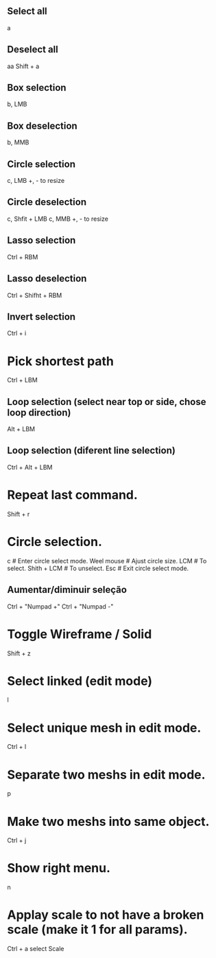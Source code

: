 ## Select all
a

## Deselect all
aa
Shift + a

## Box selection
b, LMB

## Box deselection
b, MMB

## Circle selection
c, LMB
+, - to resize

## Circle deselection
c, Shfit + LMB
c, MMB
+, - to resize

## Lasso selection
Ctrl + RBM

## Lasso deselection
Ctrl + Shifht + RBM

## Invert selection
Ctrl + i

# Pick shortest path
Ctrl + LBM

## Loop selection (select near top or side, chose loop direction)
Alt + LBM
## Loop selection (diferent line selection)
Ctrl + Alt + LBM

# Repeat last command.
Shift + r

# Circle selection.
c               # Enter circle select mode.
Weel mouse      # Ajust circle size.
LCM             # To select.
Shith + LCM     # To unselect.
Esc             # Exit circle select mode.

## Aumentar/diminuir seleção
Ctrl + "Numpad +"
Ctrl + "Numpad -"

# Toggle Wireframe / Solid
Shift + z

# Select linked (edit mode)
l

# Select unique mesh in edit mode.
Ctrl + l

# Separate two meshs in edit mode.
p

# Make two meshs into same object.
Ctrl + j

# Show right menu.
n

# Applay scale to not have a broken scale (make it 1 for all params).
Ctrl + a
select Scale
